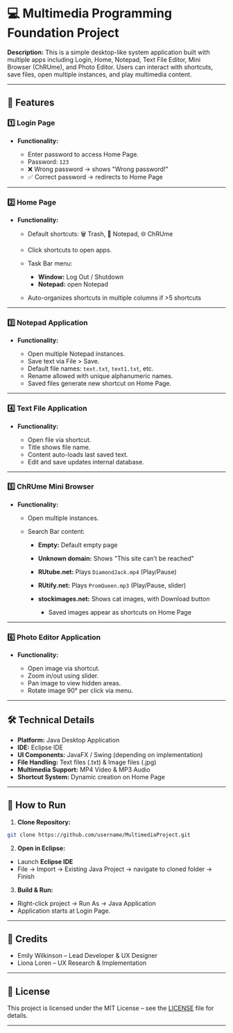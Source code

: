 
# 💻 Multimedia Programming Foundation Project

**Description:**
This is a simple desktop-like system application built with multiple apps including Login, Home, Notepad, Text File Editor, Mini Browser (ChRUme), and Photo Editor. Users can interact with shortcuts, save files, open multiple instances, and play multimedia content.

---

## 🌟 Features

### 1️⃣ Login Page

* **Functionality:**

  * Enter password to access Home Page.
  * Password: `123`
  * ❌ Wrong password → shows "Wrong password!"
  * ✅ Correct password → redirects to Home Page

---

### 2️⃣ Home Page

* **Functionality:**

  * Default shortcuts: 🗑 Trash, 📝 Notepad, 🌐 ChRUme
  * Click shortcuts to open apps.
  * Task Bar menu:

    * **Window:** Log Out / Shutdown
    * **Notepad:** open Notepad
  * Auto-organizes shortcuts in multiple columns if >5 shortcuts

---

### 3️⃣ Notepad Application

* **Functionality:**

  * Open multiple Notepad instances.
  * Save text via File > Save.
  * Default file names: `text.txt`, `text1.txt`, etc.
  * Rename allowed with unique alphanumeric names.
  * Saved files generate new shortcut on Home Page.

---

### 4️⃣ Text File Application

* **Functionality:**

  * Open file via shortcut.
  * Title shows file name.
  * Content auto-loads last saved text.
  * Edit and save updates internal database.

---

### 5️⃣ ChRUme Mini Browser

* **Functionality:**

  * Open multiple instances.
  * Search Bar content:

    * **Empty:** Default empty page
    * **Unknown domain:** Shows "This site can’t be reached"
    * **RUtube.net:** Plays `DiamondJack.mp4` (Play/Pause)
    * **RUtify.net:** Plays `PromQueen.mp3` (Play/Pause, slider)
    * **stockimages.net:** Shows cat images, with Download button

      * Saved images appear as shortcuts on Home Page

---

### 6️⃣ Photo Editor Application

* **Functionality:**

  * Open image via shortcut.
  * Zoom in/out using slider.
  * Pan image to view hidden areas.
  * Rotate image 90° per click via menu.

---

## 🛠 Technical Details

* **Platform:** Java Desktop Application
* **IDE:** Eclipse IDE
* **UI Components:** JavaFX / Swing (depending on implementation)
* **File Handling:** Text files (.txt) & Image files (.jpg)
* **Multimedia Support:** MP4 Video & MP3 Audio
* **Shortcut System:** Dynamic creation on Home Page

---

## 🚀 How to Run

1. **Clone Repository:**

```bash
git clone https://github.com/username/MultimediaProject.git
```

2. **Open in Eclipse:**

* Launch **Eclipse IDE**
* File → Import → Existing Java Project → navigate to cloned folder → Finish

3. **Build & Run:**

* Right-click project → Run As → Java Application
* Application starts at Login Page.

---

## 👏 Credits

* Emily Wilkinson – Lead Developer & UX Designer
* Liona Loren – UX Research & Implementation

---

## 📄 License

This project is licensed under the MIT License – see the [LICENSE](LICENSE) file for details.

---


